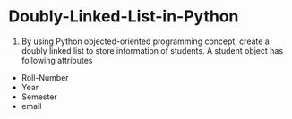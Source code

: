 # Doubly-Linked-List-in-Python

1. By using Python objected-oriented programming concept, create a doubly linked list to store information of students. A student object has following attributes 
- Roll-Number 
- Year 
- Semester 
- email
